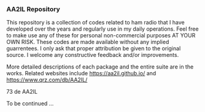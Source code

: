 ### AA2IL Repository

This repository is a collection of codes related to ham radio that I have developed over the years and regularly use in my daily operations.  Feel free to make use any of these for personal non-commercial purposes AT YOUR OWN RISK.  These codes are made available without any implied guarrentees. I only ask that proper attribution be given to the original source.  I welcome any constructive feedback and/or improvements.

More detailed descriptions of each package and the entire suite are in the works.  Related websites include https://aa2il.github.io/ and https://www.qrz.com/db/AA2IL/

73 de AA2IL

To be continued ...

  
